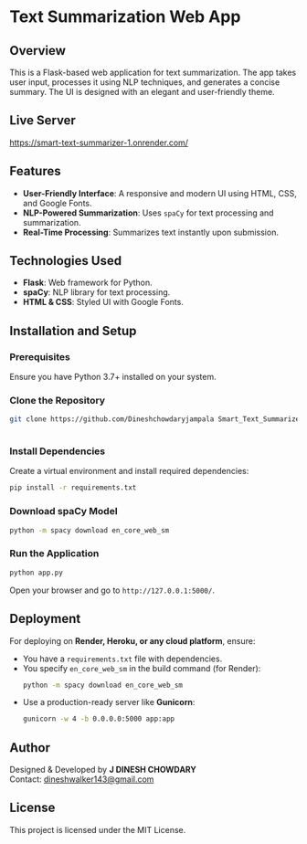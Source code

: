 # Text Summarization Web App

## Overview
This is a Flask-based web application for text summarization. The app takes user input, processes it using NLP techniques, and generates a concise summary. The UI is designed with an elegant and user-friendly theme.
## Live Server
https://smart-text-summarizer-1.onrender.com/
## Features
- **User-Friendly Interface**: A responsive and modern UI using HTML, CSS, and Google Fonts.
- **NLP-Powered Summarization**: Uses `spaCy` for text processing and summarization.
- **Real-Time Processing**: Summarizes text instantly upon submission.

## Technologies Used
- **Flask**: Web framework for Python.
- **spaCy**: NLP library for text processing.
- **HTML & CSS**: Styled UI with Google Fonts.

## Installation and Setup
### Prerequisites
Ensure you have Python 3.7+ installed on your system.

### Clone the Repository
```bash
git clone https://github.com/Dineshchowdaryjampala Smart_Text_Summarizer.git
 
```

### Install Dependencies
Create a virtual environment and install required dependencies:
```bash
pip install -r requirements.txt
```

### Download spaCy Model
```bash
python -m spacy download en_core_web_sm
```

### Run the Application
```bash
python app.py
```
Open your browser and go to `http://127.0.0.1:5000/`.

## Deployment
For deploying on **Render, Heroku, or any cloud platform**, ensure:
- You have a `requirements.txt` file with dependencies.
- You specify `en_core_web_sm` in the build command (for Render):
  ```bash
  python -m spacy download en_core_web_sm
  ```
- Use a production-ready server like **Gunicorn**:
  ```bash
  gunicorn -w 4 -b 0.0.0.0:5000 app:app
  ```

## Author
Designed & Developed by **J DINESH CHOWDARY**  
Contact: [dineshwalker143@gmail.com](mailto:dineshwalker143@gmail.com)

## License
This project is licensed under the MIT License.

